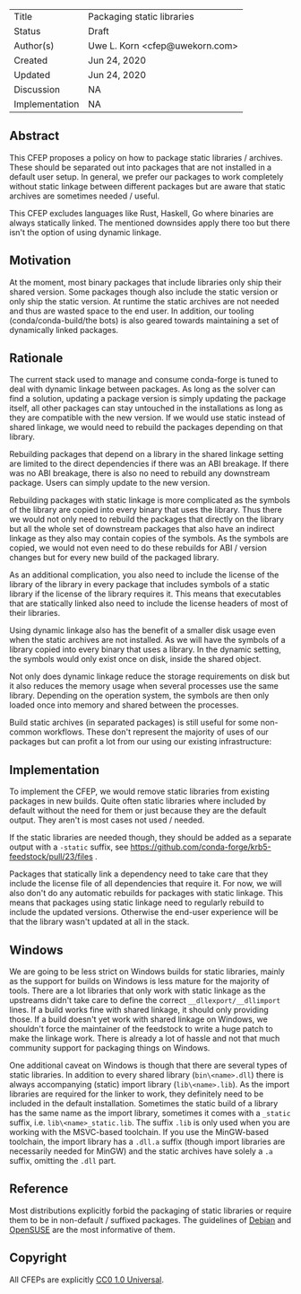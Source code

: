 
<table>
<tr><td> Title </td><td> Packaging static libraries </td>
<tr><td> Status </td><td> Draft </td></tr>
<tr><td> Author(s) </td><td> Uwe L. Korn &lt;cfep@uwekorn.com&gt;</td></tr>
<tr><td> Created </td><td> Jun 24, 2020</td></tr>
<tr><td> Updated </td><td> Jun 24, 2020</td></tr>
<tr><td> Discussion </td><td> NA </td></tr>
<tr><td> Implementation </td><td> NA </td></tr>
</table>

## Abstract

This CFEP proposes a policy on how to package static libraries / archives.
These should be separated out into packages that are not installed in a default user setup.
In general, we prefer our packages to work completely without static linkage between different packages but are aware that static archives are sometimes needed / useful.

This CFEP excludes languages like Rust, Haskell, Go where binaries are always statically linked.
The mentioned downsides apply there too but there isn't the option of using dynamic linkage.

## Motivation

At the moment, most binary packages that include libraries only ship their shared version.
Some packages though also include the static version or only ship the static version.
At runtime the static archives are not needed and thus are wasted space to the end user.
In addition, our tooling (conda/conda-build/the bots) is also geared towards maintaining a set of dynamically linked packages.

## Rationale

The current stack used to manage and consume conda-forge is tuned to deal with dynamic linkage between packages.
As long as the solver can find a solution, updating a package version is simply updating the package itself, all other packages can stay untouched in the installations as long as they are compatible with the new version.
If we would use static instead of shared linkage, we would need to rebuild the packages depending on that library.

Rebuilding packages that depend on a library in the shared linkage setting are limited to the direct dependencies if there was an ABI breakage.
If there was no ABI breakage, there is also no need to rebuild any downstream package.
Users can simply update to the new version.

Rebuilding packages with static linkage is more complicated as the symbols of the library are copied into every binary that uses the library.
Thus there we would not only need to rebuild the packages that directly on the library but all the whole set of downstream packages that also have an indirect linkage as they also may contain copies of the symbols.
As the symbols are copied, we would not even need to do these rebuilds for ABI / version changes but for every new build of the packaged library.

As an additional complication, you also need to include the license of the library of the library in every package that includes symbols of a static library if the license of the library requires it.
This means that executables that are statically linked also need to include the license headers of most of their libraries.

Using dynamic linkage also has the benefit of a smaller disk usage even when the static archives are not installed.
As we will have the symbols of a library copied into every binary that uses a library.
In the dynamic setting, the symbols would only exist once on disk, inside the shared object.

Not only does dynamic linkage reduce the storage requirements on disk but it also reduces the memory usage when several processes use the same library.
Depending on the operation system, the symbols are then only loaded once into memory and shared between the processes.

Build static archives (in separated packages) is still useful for some non-common workflows.
These don't represent the majority of uses of our packages but can profit a lot from our using our existing infrastructure:

## Implementation

To implement the CFEP, we would remove static libraries from existing packages in new builds.
Quite often static libraries where included by default without the need for them or just because they are the default output.
They aren't is most cases not used / needed.

If the static libraries are needed though, they should be added as a separate output with a `-static` suffix, see https://github.com/conda-forge/krb5-feedstock/pull/23/files .

Packages that statically link a dependency need to take care that they include the license file of all dependencies that require it.
For now, we will also don't do any automatic rebuilds for packages with static linkage.
This means that packages using static linkage need to regularly rebuild to include the updated versions.
Otherwise the end-user experience will be that the library wasn't updated at all in the stack.

## Windows

We are going to be less strict on Windows builds for static libraries, mainly as the support for builds on Windows is less mature for the majority of tools.
There are a lot libraries that only work with static linkage as the upstreams didn't take care to define the correct `__dllexport/__dllimport` lines.
If a build works fine with shared linkage, it should only providing those.
If a build doesn't yet work with shared linkage on Windows, we shouldn't force the maintainer of the feedstock to write a huge patch to make the linkage work.
There is already a lot of hassle and not that much community support for packaging things on Windows.

One additional caveat on Windows is though that there are several types of static libraries.
In addition to every shared library (`bin\<name>.dll`) there is always accompanying (static) import library (`lib\<name>.lib`).
As the import libraries are required for the linker to work, they definitely need to be included in the default installation.
Sometimes the static build of a library has the same name as the import library, sometimes it comes with a `_static` suffix, i.e. `lib\<name>_static.lib`.
The suffix `.lib` is only used when you are working with the MSVC-based toolchain.
If you use the MinGW-based toolchain, the import library has a `.dll.a` suffix (though import libraries are necessarily needed for MinGW) and the static archives have solely a `.a` suffix, omitting the `.dll` part.

## Reference

Most distributions explicitly forbid the packaging of static libraries or require them to be in non-default / suffixed packages.
The guidelines of [Debian](https://wiki.debian.org/StaticLinking) and [OpenSUSE](https://en.opensuse.org/openSUSE:Shared_library_packaging_policy) are the most informative of them.

## Copyright

All CFEPs are explicitly [CC0 1.0 Universal](https://creativecommons.org/publicdomain/zero/1.0/).
